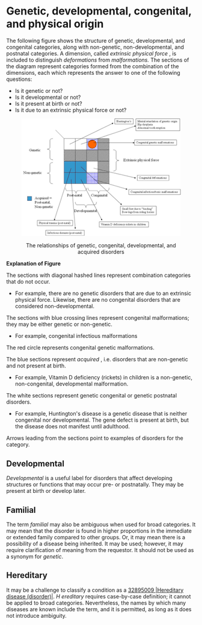 # Genetic, developmental, congenital, and physical origin

The following figure shows the structure of genetic, developmental, and congenital categories, along with non-genetic, non-developmental, and postnatal categories. A dimension, called _extrinsic physical force_ , is included to distinguish _deformations_ from _malformations._ The sections of the diagram represent categories formed from the combination of the dimensions, each which represents the answer to one of the following questions:

* Is it genetic or not?
* Is it developmental or not?
* Is it present at birth or not?
* Is it due to an extrinsic physical force or not?

<figure><img src="../../../../../../../.gitbook/assets/image (34) (1) (1) (1).png" alt=""><figcaption><p align="center">The relationships of genetic, congenital, developmental, and acquired disorders</p></figcaption></figure>

**Explanation of Figure**

The sections with diagonal hashed lines represent combination categories that do not occur.

* For example, there are no genetic disorders that are due to an extrinsic physical force. Likewise, there are no congenital disorders that are considered non-developmental.

The sections with blue crossing lines represent congenital malformations; they may be either genetic or non-genetic.

* For example, congenital infectious malformations

The red circle represents congenital genetic malformations.

The blue sections represent _acquired_ , i.e. disorders that are non-genetic and not present at birth.

* For example, Vitamin D deficiency (rickets) in children is a non-genetic, non-congenital, developmental malformation.

The white sections represent genetic congenital or genetic postnatal disorders.

* For example, Huntington's disease is a genetic disease that is neither congenital nor developmental. The gene defect is present at birth, but the disease does not manifest until adulthood.

Arrows leading from the sections point to examples of disorders for the category.

## Developmental

_Developmental_ is a useful label for disorders that affect developing structures or functions that may occur pre- or postnatally. They may be present at birth or develop later.

## Familial

The term _familial_ may also be ambiguous when used for broad categories. It may mean that the disorder is found in higher proportions in the immediate or extended family compared to other groups. Or, it may mean there is a possibility of a disease being inherited. It may be used; however, it may require clarification of meaning from the requestor. It should not be used as a synonym for _genetic_.

## Hereditary

It may be a challenge to classify a condition as a [32895009 |Hereditary disease (disorder)|](http://snomed.info/id/32895009). _H_ _ereditary_ requires case-by-case definition; it cannot be applied to broad categories. Nevertheless, the names by which many diseases are known include the term, and it is permitted, as long as it does not introduce ambiguity.
